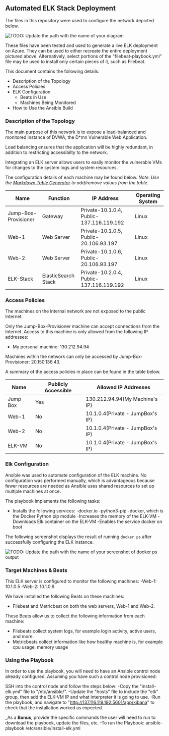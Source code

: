 ## Automated ELK Stack Deployment

The files in this repository were used to configure the network depicted below.

![TODO: Update the path with the name of your diagram](Images/diagram_filename.png)

These files have been tested and used to generate a live ELK deployment on Azure. They can be used to either recreate the entire deployment pictured above. Alternatively, select portions of the "filebeat-playbook.yml" file may be used to install only certain pieces of it, such as Filebeat.

This document contains the following details:
- Description of the Topology
- Access Policies
- ELK Configuration
  - Beats in Use
  - Machines Being Monitored
- How to Use the Ansible Build


### Description of the Topology

The main purpose of this network is to expose a load-balanced and monitored instance of DVWA, the D*mn Vulnerable Web Application.

Load balancing ensures that the application will be highly redundant, in addition to restricting accessibilty to the network.

Integrating an ELK server allows users to easily monitor the vulnerable VMs for changes to the system logs and system resources.

The configuration details of each machine may be found below.
_Note: Use the [Markdown Table Generator](http://www.tablesgenerator.com/markdown_tables) to add/remove values from the table_.

| Name     | Function | IP Address | Operating System |
|----------|----------|------------|------------------|
| Jump-Box-Provisioner  | Gateway             | Private-10.1.0.4, Public-137.116.119.192   | Linux            |
| Web-1                 | Web Server          | Private-10.1.0.5, Public-20.106.93.197     | Linux            |
| Web-2     | Web Server          | Private-10.1.0.6, Public-20.106.93.197   | Linux            |
| ELK-Stack | ElasticSearch Stack | Private-10.2.0.4, Public-137.116.119.192   | Linux            |

### Access Policies

The machines on the internal network are not exposed to the public Internet. 

Only the Jump-Box-Provisioner machine can accept connections from the Internet. Access to this machine is only allowed from the following IP addresses:
- My personal machine: 130.212.94.94

Machines within the network can only be accessed by Jump-Box-Provisioner: 20.150.136.43.

A summary of the access policies in place can be found in the table below.

| Name     | Publicly Accessible | Allowed IP Addresses |
|----------|---------------------|----------------------|
| Jump Box | Yes                 |     130.212.94.94(My Machine's IP)             |
| Web-1    | No                  |     10.1.0.4(Private - JumpBox's IP)           |
| Web-2    | No                  |     10.1.0.4(Private - JumpBox's IP)           |
| ELK-VM   | No                  |     10.1.0.4(Private - JumpBox's IP)    	  |

### Elk Configuration

Ansible was used to automate configuration of the ELK machine. No configuration was performed manually, which is advantageous because fewer resources are needed as Ansible uses shared resources to set up multiple machines at once.

The playbook implements the following tasks:
- Installs the following services:
	-docker.io
	-python3-pip
	-docker, which is the Docker Python pip module
-Increases the memory of the ELK-VM
-Downloads Elk container on the ELK-VM
-Enables the service docker on boot

The following screenshot displays the result of running `docker ps` after successfully configuring the ELK instance.

![TODO: Update the path with the name of your screenshot of docker ps output](Images/docker_ps_output.png)

### Target Machines & Beats
This ELK server is configured to monitor the following machines:
-Web-1: 10.1.0.5
-Web-2: 10.1.0.6

We have installed the following Beats on these machines:
- Filebeat and Metricbeat on both the web servers, Web-1 and Web-2.

These Beats allow us to collect the following information from each machine:
- Filebeats collect system logs, for example login activity, active users, and more. 
- Metricbeats collect information like how healthy machine is, for example cpu usage, memory usage 

### Using the Playbook
In order to use the playbook, you will need to have an Ansible control node already configured. Assuming you have such a control node provisioned: 

SSH into the control node and follow the steps below:
-Copy the "install-elk.yml" file to "/etc/ansible/".
-Update the "hosts" file to include the "elk" group, then add the ELK-VM IP and what interpreter it is going to use.
-Run the playbook, and navigate to "http://137.116.119.192:5601/app/kibana" to check that the installation worked as expected.

_As a **Bonus**, provide the specific commands the user will need to run to download the playbook, update the files, etc.
-To run the Playbook: ansible-playbook /etc/ansible/install-elk.yml
